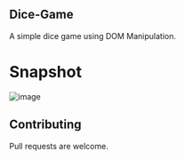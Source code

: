 ## Dice-Game
A simple dice game using DOM Manipulation.

# Snapshot
![image](https://user-images.githubusercontent.com/56764533/85941917-9b705880-b943-11ea-83cb-a1b3002afddf.png)

## Contributing
Pull requests are welcome.
